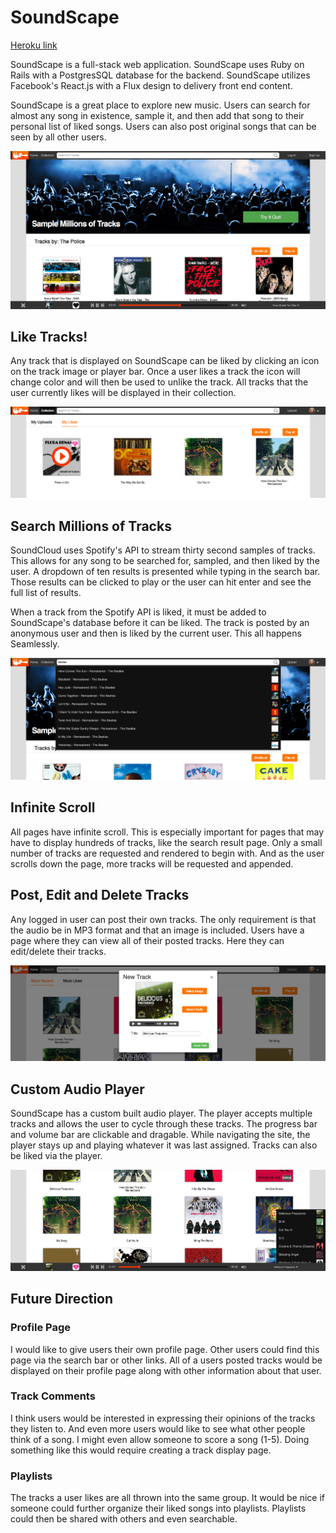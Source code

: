# SoundScape

[Heroku link][heroku]

[heroku]: https://salty-falls-17641.herokuapp.com

SoundScape is a full-stack web application. SoundScape uses Ruby on Rails with a PostgresSQL database for the backend. SoundScape utilizes Facebook's React.js with a Flux design to delivery front end content.

SoundScape is a great place to explore new music. Users can search for almost any song in existence, sample it, and then add that song to their personal list of liked songs. Users can also post original songs that can be seen by all other users.

![splash]

## Like Tracks!

Any track that is displayed on SoundScape can be liked by clicking an icon on the track image or player bar. Once a user likes a track the icon will change color and will then be used to unlike the track. All tracks that the user currently likes will be displayed in their collection.

![likes]

## Search Millions of Tracks

SoundCloud uses Spotify's API to stream thirty second samples of tracks. This allows for any song to be searched for, sampled, and then liked by the user. A dropdown of ten results is presented while typing in the search bar. Those results can be clicked to play or the user can hit enter and see the full list of results.

When a track from the Spotify API is liked, it must be added to SoundScape's database before it can be liked. The track is posted by an anonymous user and then is liked by the current user. This all happens Seamlessly.

![search]

## Infinite Scroll

All pages have infinite scroll. This is especially important for pages that may have to display hundreds of tracks, like the search result page. Only a small number of tracks are requested and rendered to begin with. And as the user scrolls down the page, more tracks will be requested and appended.

## Post, Edit and Delete Tracks

Any logged in user can post their own tracks. The only requirement is that the audio be in MP3 format and that an image is included. Users have a page where they can view all of their posted tracks. Here they can edit/delete their tracks.

![new]

## Custom Audio Player

SoundScape has a custom built audio player. The player accepts multiple tracks and allows the user to cycle through these tracks. The progress bar and volume bar are clickable and dragable. While navigating the site, the player stays up and playing whatever it was last assigned. Tracks can also be liked via the player.

![player]

## Future Direction

### Profile Page

I would like to give users their own profile page. Other users could find this page via the search bar or other links. All of a users posted tracks would be displayed on their profile page along with other information about that user.

### Track Comments

I think users would be interested in expressing their opinions of the tracks they listen to. And even more users would like to see what other people think of a song. I might even allow someone to score a song (1-5). Doing something like this would require creating a track display page.

### Playlists

The tracks a user likes are all thrown into the same group. It would be nice if someone could further organize their liked songs into playlists. Playlists could then be shared with others and even searchable.

[splash]: ./docs/screenshots/splash.jpg
[new]: ./docs/screenshots/new.jpg
[search]: ./docs/screenshots/search.jpg
[likes]: ./docs/screenshots/likes.jpg
[player]: ./docs/screenshots/player.jpg
